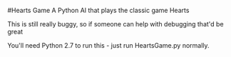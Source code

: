 #Hearts Game
A Python AI that plays the classic game Hearts

This is still really buggy, so if someone can help with debugging that'd be great

You'll need Python 2.7 to run this - just run HeartsGame.py normally.
